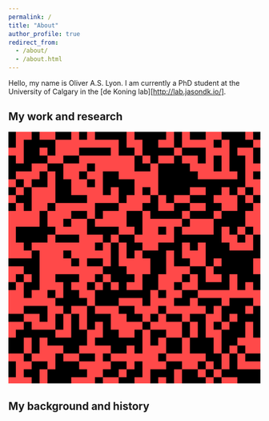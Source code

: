 ```yaml
---
permalink: /
title: "About"
author_profile: true
redirect_from: 
  - /about/
  - /about.html
---
```

Hello, my name is Oliver A.S. Lyon. I am currently a PhD student at the University of Calgary in the [de Koning lab][http://lab.jasondk.io/].  

 

## My work and research


![Game_of_Life](/images/CGOL5.gif)

## My background and history

